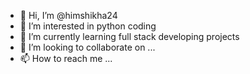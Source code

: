 - 👋 Hi, I’m @himshikha24
- 👀 I’m interested in python coding
- 🌱 I’m currently learning full stack developing projects
- 💞️ I’m looking to collaborate on ...
- 📫 How to reach me ...

<!---
himshikha24/himshikha24 is a ✨ special ✨ repository because its `README.md` (this file) appears on your GitHub profile.
You can click the Preview link to take a look at your changes.
--->
